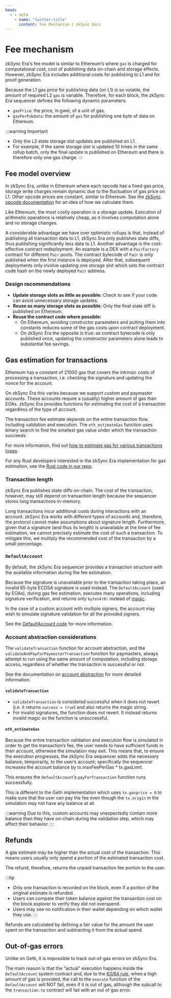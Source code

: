 ```yaml
---
head:
  - - meta
    - name: "twitter:title"
      content: Fee Mechanism | zkSync Docs
---
```


# Fee mechanism

zkSync Era's fee model is similar to Ethereum’s where `gas` is charged for computational cost, cost of publishing data on-chain and storage effects. However, zkSync Era includes additional costs for publishing to L1 and for proof generation.

Because the L1 gas price for publishing data (on L1) is so volatile, the amount of required L2 `gas` is variable.
Therefore, for each block, the zkSync Era sequencer defines the following dynamic parameters:

- `gasPrice`: the price, in gwei, of a unit of gas.
- `gasPerPubdata`: the amount of `gas` for publishing one byte of data on Ethereum.

:::warning Important

- Only the L2 state storage slot updates are published on L1.
- For example, if the same storage slot is updated 10 times in the same rollup batch, only the final update is published on Ethereum and there is therefore only one gas charge.
  :::

## Fee model overview

In zkSync Era, unlike in Ethereum where each opcode has a fixed gas price, storage write charges remain dynamic due to the fluctuation of gas price on L1. Other opcode prices are constant, similar to Ethereum. See the [zkSync opcode documentation](https://github.com/matter-labs/era-zkevm_opcode_defs/blob/9307543b9ca51bd80d4f5c85d6eb80efd8b19bb2/src/lib.rs#L227) for an idea of how we calculate them.

Like Ethereum, the most costly operation is a storage update. Execution of arithmetic operations is relatively cheap, as it involves computation alone and no storage changes.

A considerable advantage we have over optimistic rollups is that, instead of publishing all transaction data to L1, zkSync Era only publishes state diffs, thus publishing significantly less data to L1. Another advantage is the cost-effective contract redeployment. An example is a DEX with a `PairFactory` contract for different `Pair` pools. The contract bytecode of `Pair` is only published when the first instance is deployed. After that, subsequent deployments only involve updating one storage slot which sets the contract code hash on the newly deployed `Pair` address.

### Design recommendations

- **Update storage slots as little as possible:** Check to see if your code can avoid unnecessary storage updates.
- **Reuse as many storage slots as possible:** Only the final state diff is published on Ethereum.
- **Reuse the contract code where possible:**
  - On Ethereum, avoiding constructor parameters and putting them into constants reduces some of the gas costs upon contract deployment.
  - On zkSync Era the opposite is true: as contract bytecode is only published once, updating the constructor parameters alone leads to substantial fee savings.

## Gas estimation for transactions

Ethereum has a constant of 21000 gas that covers the intrinsic costs of processing a transaction, i.e. checking the signature and updating the nonce for the account.

On zkSync Era this varies because we support custom and paymaster accounts. These accounts require a (usually) higher amount of gas than EOAs. zkSync Era provides functions for estimating the cost of a transaction regardless of the type of account.

The transaction fee estimate depends on the entire transaction flow, including validation and execution. The `eth_estimateGas` function uses binary search to find the smallest gas value under which the transaction succeeds.

For more information, find out [how to estimate gas for various transactions types](../../tutorials/how-to/estimate-gas.md).

For any Rust developers interested in the zkSync Era implementation for gas estimation, see the [Rust code in our repo](https://github.com/matter-labs/zksync-era/blob/48fe6e27110c1fe1a438c5375fb256890e8017b1/sdk/zksync-rs/src/operations/execute_contract.rs#L129).

### Transaction length

zkSync Era publishes state diffs on-chain. The cost of the transaction, however, may still depend on transaction length because the sequencer stores long transactions in-memory.

Long transactions incur additional costs during interactions with an account. zkSync Era works with different types of accounts and, therefore, the protocol cannot make assumptions about signature length. Furthermore, given that a signature (and thus its length) is unavailable at the time of fee estimation, we cannot precisely estimate the cost of such a transaction. To mitigate this, we multiply the recommended cost of the transaction by a small percentage.

### `DefaultAccount`

By default, the zkSync Era sequencer provides a transaction structure with the available information during the fee estimation.

Because the signature is unavailable prior to the transaction taking place, an invalid 65-byte ECDSA signature is used instead. The `DefaultAccount` (used by EOAs), during gas fee estimation, executes many operations, including signature verification, and returns only `bytes4(0)` instead of [magic](../../sdks/js/utils.md#magic-value).

In the case of a custom account with multiple signers, the account may wish to simulate signature validation for all the provided signers.

See the [DefaultAccount code](https://github.com/matter-labs/era-contracts/blob/main/system-contracts/contracts/DefaultAccount.sol) for more information.

### Account abstraction considerations

The `validateTransaction` function for account abstraction, and the `validateAndPayForPaymasterTransaction` function for paymasters, always attempt to run using the same amount of computation, including storage access, regardless of whether the transaction is successful or not.

See the documentation on [account abstraction](../../tutorials/smart-contract-development/account-abstraction/account-abstraction.md) for more detailed information.

#### `validateTransaction`

- `validateTransaction` is considered successful when it does not revert (i.e. it returns `success = true`) and also returns the magic string.
- For invalid signatures, the function does not revert. It instead returns invalid magic so the function is unsuccessful.

#### `eth_estimateGas`

Because the entire transaction validation and execution flow is simulated in order to get the transaction’s fee, the user needs to have sufficient funds in their account, otherwise the simulation may exit. This means that, to ensure the execution progresses, the zkSync Era sequencer adds the necessary balance, temporarily, to the user’s account; specifically the sequencer increases the account balance by tx.maxFeePerGas \* tx.gasLimit.

This ensures the `DefaultAccount`’s `payForTransaction` function runs successfully.

This is different to the Geth implementation which uses `tx.gasprice = 0` to make sure that the user can pay the fee even though the `tx.origin` in the simulation may not have any balance at all.

:::warning
Due to this, custom accounts may unexpectedly contain more balance than they have on-chain during the validation step, which may affect their behavior.
:::

## Refunds

A gas estimate may be higher than the actual cost of the transaction. This means users usually only spend a portion of the estimated transaction cost.

The refund, therefore, returns the unpaid transaction fee portion to the user.

:::tip

- Only one transaction is recorded on the block, even if a portion of the original estimate is refunded.
- Users can compare their token balance against the transaction cost on the block explorer to verify they did not overspend.
- Users may see no notification in their wallet depending on which wallet they use.
  :::

Refunds are calculated by defining a fair value for the amount the user spent on the transaction and subtracting it from the actual spend.

## Out-of-gas errors

Unlike on Geth, it is impossible to track out-of-gas errors on zkSync Era.

The main reason is that the “actual” execution happens inside the `DefaultAccount` system contract and, due to the [63/64 rule](https://eips.ethereum.org/EIPS/eip-150), when a high amount of gas is provided, the call to the `execute` function of the `DefaultAccount` will NOT fail, even if it is out of gas, although the subcall to the `transaction.to` contract will fail with an out of gas error.
